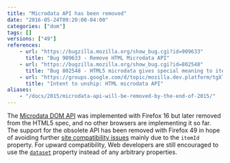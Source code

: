 ```yaml
---
title: "Microdata API has been removed"
date: "2016-05-24T09:20:00-04:00"
categories: ["dom"]
tags: []
versions: ["49"]
references:
    - url: "https://bugzilla.mozilla.org/show_bug.cgi?id=909633"
      title: "Bug 909633 - Remove HTML Microdata API"
    - url: "https://bugzilla.mozilla.org/show_bug.cgi?id=802548"
      title: "Bug 802548 - HTML5 microdata gives special meaning to itemId breaking some web content"
    - url: "https://groups.google.com/d/topic/mozilla.dev.platform/tgXlkRhF6wo/discussion"
      title: "Intent to unship: HTML microdata API"
aliases:
    - "/docs/2015/microdata-api-will-be-removed-by-the-end-of-2015/"
---
```

The [Microdata DOM API](http://www.w3.org/TR/microdata/) was implemented with Firefox 16 but later removed from the HTML5 spec, and no other browsers are implementing it so far. The support for the obsolete API has been removed with Firefox 49 in hope of avoiding further [site compatibility issues](https://www.fxsitecompat.com/en-CA/docs/2012/microdata-api-has-added-new-properties-to-elements/) mainly due to the `itemId` property. For upward compatibility, Web developers are still encouraged to use the [`dataset`](https://developer.mozilla.org/en-US/docs/Web/API/HTMLElement/dataset) property instead of any arbitrary properties.

